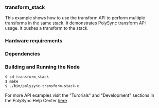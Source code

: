 ### transform_stack
This example shows how to use the transform API to perform multiple transforms in the same stack.
It demonstrates PolySync transform API usage.
It pushes a transform to the stack.
 
### Hardware requirements

### Dependencies

### Building and Running the Node
```bash
$ cd transform_stack
$ make
$ ./bin/polysync-transform-stack-c 
```

For more API examples visit the "Turorials" and "Development" sections in the PolySync Help Center [here](https://help.polysync.io/articles/)
